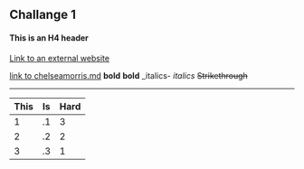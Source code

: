 ## Challange 1
#### This is an H4 header
[Link to an external website](https://www.quora.com/Why-is-Git-so-hard-to-learn)

[link to chelseamorris.md](9https://github.com/camorris21/Challange-1/blob/master/chelseamorris.md) 
**bold**
__bold__
_italics-
*italics* 
~~Strikethrough~~
_______________________________________ 


| This | Is | Hard |
|------|----|------|
| 1    | .1 | 3    |
| 2    | .2 | 2    |
| 3    | .3 | 1    |